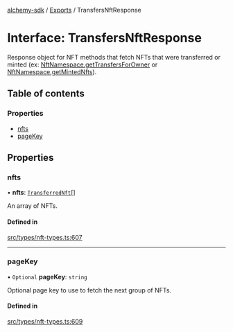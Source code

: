 [alchemy-sdk](../README.md) / [Exports](../modules.md) / TransfersNftResponse

# Interface: TransfersNftResponse

Response object for NFT methods that fetch NFTs that were transferred or
minted (ex: [NftNamespace.getTransfersForOwner](../classes/NftNamespace.md#gettransfersforowner) or
[NftNamespace.getMintedNfts](../classes/NftNamespace.md#getmintednfts)).

## Table of contents

### Properties

- [nfts](TransfersNftResponse.md#nfts)
- [pageKey](TransfersNftResponse.md#pagekey)

## Properties

### nfts

• **nfts**: [`TransferredNft`](TransferredNft.md)[]

An array of NFTs.

#### Defined in

[src/types/nft-types.ts:607](https://github.com/alchemyplatform/alchemy-sdk-js/blob/4e3af22/src/types/nft-types.ts#L607)

___

### pageKey

• `Optional` **pageKey**: `string`

Optional page key to use to fetch the next group of NFTs.

#### Defined in

[src/types/nft-types.ts:609](https://github.com/alchemyplatform/alchemy-sdk-js/blob/4e3af22/src/types/nft-types.ts#L609)
